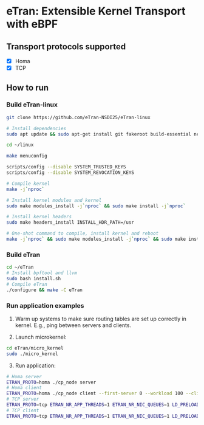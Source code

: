 # eTran: Extensible Kernel Transport with eBPF

## Transport protocols supported
- [x] Homa
- [x] TCP

## How to run
### Build eTran-linux

```bash
git clone https://github.com/eTran-NSDI25/eTran-linux

# Install dependencies
sudo apt update && sudo apt-get install git fakeroot build-essential ncurses-dev xz-utils libssl-dev bc flex libelf-dev bison clang llvm libclang-dev libbpf-dev libelf-dev dwarves libmnl-dev libc6-dev-i386 libcap-dev libgoogle-perftools-dev libdwarf-dev cpufrequtils libpcap-dev automake libtool pkg-config -y

cd ~/linux

make menuconfig

scripts/config --disable SYSTEM_TRUSTED_KEYS
scripts/config --disable SYSTEM_REVOCATION_KEYS

# Compile kernel
make -j`nproc`

# Install kernel modules and kernel
sudo make modules_install -j`nproc` && sudo make install -j`nproc`

# Install kernel headers
sudo make headers_install INSTALL_HDR_PATH=/usr

# One-shot command to compile, install kernel and reboot
make -j`nproc` && sudo make modules_install -j`nproc` && sudo make install -j`nproc` && sudo make headers_install INSTALL_HDR_PATH=/usr && sudo shutdown -r now
```
### Build eTran
```bash
cd ~/eTran
# Install bpftool and llvm
sudo bash install.sh
# Compile eTran
./configure && make -C eTran
```

### Run application examples
1. Warm up systems to make sure routing tables are set up correctly in kernel. E.g., ping between servers and clients.

2. Launch microkernel:
```bash
cd eTran/micro_kernel
sudo ./micro_kernel
```
3. Run application:
```bash
# Homa server
ETRAN_PROTO=homa ./cp_node server
# Homa client
ETRAN_PROTO=homa ./cp_node client --first-server 0 --workload 100 --client-max 1 --one-way
# TCP server
ETRAN_PROTO=tcp ETRAN_NR_APP_THREADS=1 ETRAN_NR_NIC_QUEUES=1 LD_PRELOAD=../shared_lib/libetran.so ./epoll_server -i 192.168.6.1 -l 100000 -b 100000
# TCP client
ETRAN_PROTO=tcp ETRAN_NR_APP_THREADS=1 ETRAN_NR_NIC_QUEUES=1 LD_PRELOAD=../shared_lib/libetran.so ./epoll_client -i 192.168.6.1 -l 100000 -b 100000
```
